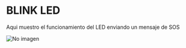 # BLINK LED

Aqui muestro el funcionamiento del LED enviando un mensaje de SOS

![No imagen](img/blink_led.png)

